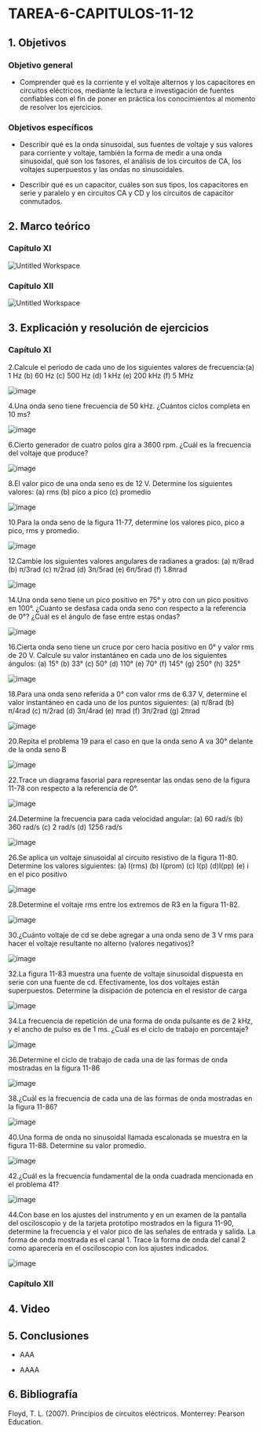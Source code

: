# TAREA-6-CAPITULOS-11-12
## 1. Objetivos
### Objetivo general
- Comprender qué es la corriente y el voltaje alternos y los capacitores en circuitos eléctricos, mediante la lectura e investigación de fuentes confiables con el fin de poner en práctica los conocimientos al momento de resolver los ejercicios.

### Objetivos específicos
- Describir qué es la onda sinusoidal, sus fuentes de voltaje y sus valores para corriente y voltaje, también la forma de medir a una onda sinusoidal, qué son los fasores, el análisis de los circuitos de CA, los voltajes superpuestos y las ondas no sinusoidales.

- Describir qué es un capacitor, cuáles son sus tipos, los capacitores en serie y paralelo y en circuitos CA y CD y los circuitos de capacitor conmutados.

## 2. Marco teórico
### Capítulo XI

![Untitled Workspace](https://user-images.githubusercontent.com/105740772/178909591-f20e368f-6ae8-4e49-9c27-d4c942af4da9.png)

### Capítulo XII

![Untitled Workspace](https://user-images.githubusercontent.com/105740772/179018485-5ab51de3-e6b3-40ac-a165-e286ecfb1ad6.png)

## 3. Explicación y resolución de ejercicios
### Capítulo XI

2.Calcule el periodo de cada uno de los siguientes valores de frecuencia:(a) 1 Hz (b) 60 Hz (c) 500 Hz (d) 1 kHz (e) 200 kHz (f) 5 MHz

![image](https://user-images.githubusercontent.com/105740772/179022033-a3ab7286-7af4-4513-b21d-4e668a7efea2.png)

4.Una onda seno tiene frecuencia de 50 kHz. ¿Cuántos ciclos completa en 10 ms?

![image](https://user-images.githubusercontent.com/105740772/179022196-99ddabe9-9d13-44dc-8f0e-41933ce81784.png)

6.Cierto generador de cuatro polos gira a 3600 rpm. ¿Cuál es la frecuencia del voltaje que produce?

![image](https://user-images.githubusercontent.com/105740772/179022335-3f03827f-4575-4167-81e7-82cc85be7da5.png)

8.El valor pico de una onda seno es de 12 V. Determine los siguientes valores: (a) rms (b) pico a pico (c) promedio 

![image](https://user-images.githubusercontent.com/105740772/179022464-39173668-3dc5-49a3-a86c-48b802d137b3.png)

10.Para la onda seno de la figura 11-77, determine los valores pico, pico a pico, rms y promedio.

![image](https://user-images.githubusercontent.com/105740772/179022781-6b07c90c-419b-412a-b463-ba891f2bfb5b.png)

12.Cambie los siguientes valores angulares de radianes a grados: (a) π/8rad (b) π/3rad (c) π/2rad (d) 3π/5rad (e) 6π/5rad (f) 1.8πrad

![image](https://user-images.githubusercontent.com/105740772/179022895-394d8b0f-b45c-4674-911a-a1b534739c15.png)

14.Una onda seno tiene un pico positivo en 75° y otro con un pico positivo en 100°. ¿Cuánto se desfasa cada onda seno con respecto a la referencia de 0°? ¿Cuál es el ángulo de fase entre estas ondas?

![image](https://user-images.githubusercontent.com/105740772/179023505-f1300254-279f-4201-81ef-bece9f993123.png)

16.Cierta onda seno tiene un cruce por cero hacia positivo en 0° y valor rms de 20 V. Calcule su valor instantáneo en cada uno de los siguientes ángulos: (a) 15° (b) 33° (c) 50° (d) 110° (e) 70° (f) 145° (g) 250° (h) 325°

![image](https://user-images.githubusercontent.com/105740772/179023651-10499b4a-e5e7-4504-85ac-6197f6dcc007.png)

18.Para una onda seno referida a 0° con valor rms de 6.37 V, determine el valor instantáneo en cada uno de los puntos siguientes: (a) π/8rad (b) π/4rad (c) π/2rad (d) 3π/4rad (e) πrad (f) 3π/2rad (g) 2πrad

![image](https://user-images.githubusercontent.com/105740772/179024164-426c4b7f-4ff6-4a1f-9dcd-10d2cb29acc4.png)

20.Repita el problema 19 para el caso en que la onda seno A va 30° delante de la onda seno B

![image](https://user-images.githubusercontent.com/105740772/179024386-3d7483d0-7a0c-4c15-9054-c51c3bfdd291.png)

22.Trace un diagrama fasorial para representar las ondas seno de la figura 11-78 con respecto a la referencia de 0°.

![image](https://user-images.githubusercontent.com/105740772/179025889-fe1eca35-bd05-40e7-ad23-5e3181ffb658.png)

24.Determine la frecuencia para cada velocidad angular: (a) 60 rad/s (b) 360 rad/s (c) 2 rad/s (d) 1256 rad/s

![image](https://user-images.githubusercontent.com/105740772/179026016-e2840e39-bcf7-4541-a0ea-7299b62ca4a8.png)

26.Se aplica un voltaje sinusoidal al circuito resistivo de la figura 11-80. Determine los valores siguientes: (a) I(rms) (b) I(prom) (c) I(p) (d)I(pp) (e) i en el pico positivo

![image](https://user-images.githubusercontent.com/105740772/179026262-5a265b5c-5f93-4734-945e-6781990955ed.png)

28.Determine el voltaje rms entre los extremos de R3 en la figura 11-82.

![image](https://user-images.githubusercontent.com/105740772/179027092-d4522a8b-4a51-4121-9dc6-c7918a9476b1.png)

30.¿Cuánto voltaje de cd se debe agregar a una onda seno de 3 V rms para hacer el voltaje resultante no alterno (valores negativos)?

![image](https://user-images.githubusercontent.com/105740772/179027194-b2badb91-26c8-4834-81f2-eff274451abc.png)

32.La figura 11-83 muestra una fuente de voltaje sinusoidal dispuesta en serie con una fuente de cd. Efectivamente, los dos voltajes están superpuestos. Determine la disipación de potencia en el resistor de carga

![image](https://user-images.githubusercontent.com/105740772/179027486-433eba2c-cb13-4604-8797-db3ed9dbd92c.png)

34.La frecuencia de repetición de una forma de onda pulsante es de 2 kHz, y el ancho de pulso es de 1 ms. ¿Cuál es el ciclo de trabajo en porcentaje?

![image](https://user-images.githubusercontent.com/105740772/179027593-953f66cc-0d97-4bd2-9502-33136a3fef51.png)

36.Determine el ciclo de trabajo de cada una de las formas de onda mostradas en la figura 11-86

![image](https://user-images.githubusercontent.com/105740772/179028145-023afbb0-c995-4233-ad08-e3f3d93ee17b.png)

38.¿Cuál es la frecuencia de cada una de las formas de onda mostradas en la figura 11-86?

![image](https://user-images.githubusercontent.com/105740772/179028342-9c57a72e-26a4-4e7d-8df1-b0b2ce17a923.png)

40.Una forma de onda no sinusoidal llamada escalonada se muestra en la figura 11-88. Determine su valor promedio.

![image](https://user-images.githubusercontent.com/105740772/179029256-b3faff8d-051e-4509-9485-3e43a2707ef4.png)

42.¿Cuál es la frecuencia fundamental de la onda cuadrada mencionada en el problema 41?

![image](https://user-images.githubusercontent.com/105740772/179029526-17ab4010-10e4-46a9-959e-b3563508e339.png)

44.Con base en los ajustes del instrumento y en un examen de la pantalla del osciloscopio y de la tarjeta prototipo mostrados en la figura 11-90, determine la frecuencia y el valor pico de las señales de entrada y salida. La forma de onda mostrada es el canal 1. Trace la forma de onda del canal 2 como aparecería en el osciloscopio con los ajustes indicados.

![image](https://user-images.githubusercontent.com/105740772/179030000-c72a07cb-5a29-4cfa-820a-77e8d8d2074d.png)

### Capítulo XII


## 4. Video
## 5. Conclusiones
- AAA

- AAAA
## 6. Bibliografía

Floyd, T. L. (2007). Principios de circuitos eléctricos. Monterrey: Pearson Education.
